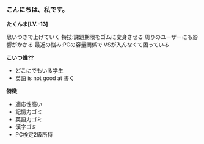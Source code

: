 ### こんにちは、私です。

**たくんま[LV.-13]**

思いつきで上げていく
特技:課題期限をゴムに変身させる
周りのユーザーにも影響がかかる
最近の悩み:PCの容量関係で
VSが入んなくて困っている

**こいつ誰??**

 - どこにでもいる学生
 - 英語 is not good at 書く
 
**特徴**

 - 適応性高い
 - 記憶力ゴミ
 - 英語力ゴミ
 - 漢字ゴミ
 - PC検定2級所持
